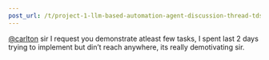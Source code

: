 ```yaml
---
post_url: /t/project-1-llm-based-automation-agent-discussion-thread-tds-jan-2025/164277/83
---
```

[@carlton](/u/carlton) sir I request you demonstrate atleast few tasks, I spent last 2 days trying to implement but din’t reach anywhere, its really demotivating sir.